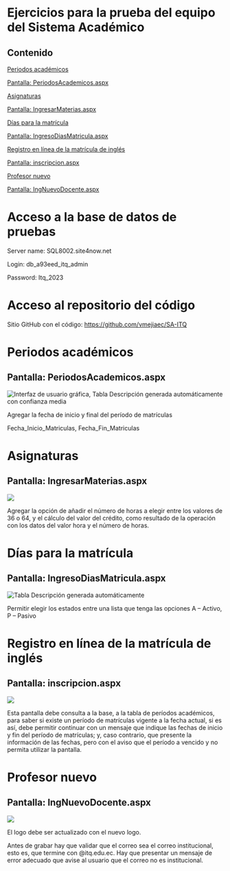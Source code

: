 # Ejercicios para la prueba del equipo del Sistema Académico

## Contenido

[Periodos académicos](#periodos-académicos)

[Pantalla: PeriodosAcademicos.aspx](#pantalla-periodosacademicosaspx)

[Asignaturas](#asignaturas)

[Pantalla: IngresarMaterias.aspx](#pantalla-ingresarmateriasaspx)

[Días para la matrícula](#días-para-la-matrícula)

[Pantalla: IngresoDiasMatricula.aspx](#pantalla-ingresodiasmatriculaaspx)

[Registro en línea de la matrícula de inglés](#registro-en-línea-de-la-matrícula-de-inglés)

[Pantalla: inscripcion.aspx](#pantalla-inscripcionaspx)

[Profesor nuevo](#profesor-nuevo)

[Pantalla: IngNuevoDocente.aspx](#pantalla-ingnuevodocenteaspx)

# Acceso a la base de datos de pruebas

Server name: SQL8002.site4now.net

Login: db_a93eed_itq_admin

Password: Itq_2023

# Acceso al repositorio del código

Sitio GitHub con el código: <https://github.com/vmejiaec/SA-ITQ>

# Periodos académicos

## Pantalla: PeriodosAcademicos.aspx

![Interfaz de usuario gráfica, Tabla Descripción generada automáticamente con confianza media](media/5b451309ba8912232d7bed64e3649372.png)

Agregar la fecha de inicio y final del período de matrículas

Fecha_Inicio_Matriculas, Fecha_Fin_Matriculas

# Asignaturas

## Pantalla: IngresarMaterias.aspx

![](media/a981b127bc2c7a5413d746d20751f54c.png)

Agregar la opción de añadir el número de horas a elegir entre los valores de 36 o 64, y el cálculo del valor del crédito, como resultado de la operación con los datos del valor hora y el número de horas.

# Días para la matrícula

## Pantalla: IngresoDiasMatricula.aspx

![Tabla Descripción generada automáticamente](media/389ea91a658cc6bd2ebf1688402ab77a.png)

Permitir elegir los estados entre una lista que tenga las opciones A – Activo, P – Pasivo

# Registro en línea de la matrícula de inglés

## Pantalla: inscripcion.aspx

![](media/fafea90fd7299249a844cb6b0e7c9581.png)

Esta pantalla debe consulta a la base, a la tabla de períodos académicos, para saber si existe un período de matrículas vigente a la fecha actual, si es así, debe permitir continuar con un mensaje que indique las fechas de inicio y fin del período de matrículas; y, caso contrario, que presente la información de las fechas, pero con el aviso que el período a vencido y no permita utilizar la pantalla.

# Profesor nuevo

## Pantalla: IngNuevoDocente.aspx

![](media/02776b7cb4d656274b967f37d4e23bb0.png)

El logo debe ser actualizado con el nuevo logo.

Antes de grabar hay que validar que el correo sea el correo institucional, esto es, que termine con @itq.edu.ec. Hay que presentar un mensaje de error adecuado que avise al usuario que el correo no es institucional.
